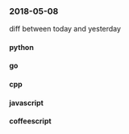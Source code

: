 ### 2018-05-08
diff between today and yesterday

#### python

#### go

#### cpp

#### javascript

#### coffeescript
